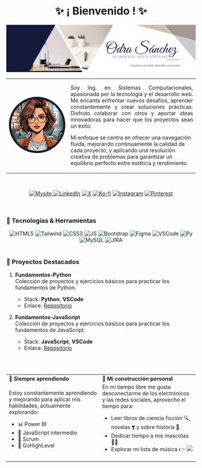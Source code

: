 <h1 align="center">✨ ¡ Bienvenido ! ✨</h1>

<img src="./resources/OdraSanchez_DevWeb.png" alt="Odra Sanchez - Dev web and software" />

<table>
  <tr>
    <td rowspan="2" width="150">
      <img src="./resources/OdraSanchez_WebDeveloper.png" width="150" style="border-radius: 50%;">
    </td>
   
  </tr>
  <tr>
    <td>
      <p style="text-align: justify;">
        Soy Ing. en Sistemas Computacionales, apasionada por la tecnología y el desarrollo web. Me encanta enfrentar nuevos desafíos, aprender constantemente y crear soluciones prácticas. Disfruto colaborar con otros y aportar ideas innovadoras para hacer que los proyectos sean un éxito.

Mi enfoque se centra en ofrecer una navegación fluida, mejorando continuamente la calidad de cada proyecto, y aplicando una resolución creativa de problemas para garantizar un equilibrio perfecto entre estética y rendimiento.
      </p>
    </td>
  </tr>
</table>

<br>

<div align="center" style="display: inline_block;">
   
 <a href="https://odrasanchezdev.super.site/"> ![Mysite](https://img.shields.io/badge/website-141a3c?style=for-the-badge) </a>
 <a href="https://www.linkedin.com/in/odrasanchez/"> ![LinkedIn](https://img.shields.io/badge/-LinkedIn-0077B5?style=for-the-badge)</a>
 <a href="https://x.com/0dra_S0?t=AtS7ZVfs93jllBZ3RxVGQA&s=09"> ![X](https://img.shields.io/badge/-X-000000?style=for-the-badge)</a>
 <a href="https://ko-fi.com/odrasanchez"> ![Ko-fi](https://img.shields.io/badge/-Ko--fi-F16061?style=for-the-badge)</a>
 <a href="https://www.instagram.com/odrasanchezdev/">![Instagram](https://img.shields.io/badge/Instagram-E4405F?style=for-the-badge)</a>
 <a href="https://mx.pinterest.com/odrasanchezdev/">![Pinterest](https://img.shields.io/badge/Pinterest-%23E60023.svg?&style=for-the-badge)</a>

</div>

<br>

### 🚀 Tecnologías & Herramientas

<div align="center" style="display: inline_block">
<img alt ="HTML5" aling=center width=60 height=60 src="https://cdn.jsdelivr.net/gh/devicons/devicon/icons/html5/html5-plain-wordmark.svg" />
<img  alt ="Tailwind" aling=center width=60 height=60 src="https://cdn.jsdelivr.net/gh/devicons/devicon@latest/icons/tailwindcss/tailwindcss-original.svg" />
<img alt ="CSS3" aling=center width=60 height=60 src="https://cdn.jsdelivr.net/gh/devicons/devicon/icons/css3/css3-plain-wordmark.svg" />  
<img  alt ="JS" aling=center width=60 height=60 src="https://cdn.jsdelivr.net/gh/devicons/devicon@latest/icons/javascript/javascript-original.svg" />
<img alt ="Bootstrap" aling=center width=60 height=60 src="https://cdn.jsdelivr.net/gh/devicons/devicon@latest/icons/bootstrap/bootstrap-original-wordmark.svg" />  
<img alt ="Figma" aling=center width=60 height=60 src="https://cdn.jsdelivr.net/gh/devicons/devicon@latest/icons/figma/figma-original.svg" />
<img  alt ="VSCode" aling=center width=60 height=60 src="https://cdn.jsdelivr.net/gh/devicons/devicon@latest/icons/vscode/vscode-original.svg" />
<img alt ="Py" aling=center width=60 height=60 src="https://cdn.jsdelivr.net/gh/devicons/devicon/icons/python/python-original-wordmark.svg" />   
<img alt ="MySQL" aling=center width=60 height=60 src="https://cdn.jsdelivr.net/gh/devicons/devicon/icons/mysql/mysql-plain-wordmark.svg" />
<img alt ="JIRA" aling=center width=60 height=60 src="https://cdn.jsdelivr.net/gh/devicons/devicon@latest/icons/jira/jira-original.svg" />
</div>

<br>

### 🎯 Proyectos Destacados
1. **Fundamentos-Python**  
   Colección de proyectos y ejercicios básicos para practicar los fundamentos de Python.
   - Stack: **Python**, **VSCode**
   - Enlace: [Repositorio](https://github.com/odrasanchez/Fundamentos-Python)

2. **Fundamentos-JavaScript**  
   Colección de proyectos y ejercicios básicos para practicar los fundamentos de JavaScript.
   - Stack: **JavaScript**, **VSCode**
   - Enlace: [Repositorio](https://github.com/odrasanchez/Fundamentos-JavaScript)

<br>
<br>

<table>
  <tr>
  <td><strong>🌱 Siempre aprendiendo</strong></td>
  <td><strong>🧩 Mi construcción personal</strong></td>
  </tr>
  <tr>
  <td> Estoy constantemente aprendiendo y mejorando para aplicar mis habilidades, actualmente explorando:
      <ul>
        <li>📊 Power BI</li>
        <li>📌 JavaScript intermedio</li>
        <li>🔄 Scrum</li>
        <li>👥 GoHighLevel</li>
      </ul>
    </td>
    <td>
      En mi tiempo libre me gusta desconectarme de los electrónicos y las redes sociales, aprovecho el tiempo para:
      <ul>
        <li>Leer libros de ciencia ficción 🔍, novelas ❣️ y sobre historia 🦕.</li>
        <li>Dedicar tiempo a mis mascotas 🐶🐱</li>
        <li>Explorar mi lista de música 👉 
        <a href="https://youtube.com/playlist?list=PL8r3-h4pU4SeWCDYMNgvGnS-DMbp2k9Sn&si=oVDwiPSzkm4k7KCC&shuffle=1"><img src="https://img.shields.io/badge/My%20Favs%20🤍-FF0000?style=for-the-badge&logo=youtube&logoColor=white"/></a></li>
      </ul>
    </td>
  </tr>
</table>

